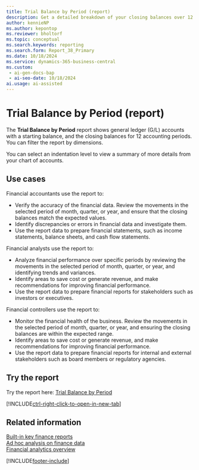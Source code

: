 ```yaml
---
title: Trial Balance by Period (report)
description: Get a detailed breakdown of your closing balances over 12 accounting periods for each general ledger account.
author: kennieNP
ms.author: kepontop
ms.reviewer: bholtorf
ms.topic: conceptual
ms.search.keywords: reporting
ms.search.form: Report_38_Primary
ms.date: 10/18/2024
ms.service: dynamics-365-business-central
ms.custom:
 - ai-gen-docs-bap
 - ai-seo-date: 10/18/2024
ai.usage: ai-assisted
---
```


# Trial Balance by Period (report)

The **Trial Balance by Period** report shows general ledger (G/L) accounts with a starting balance, and the closing balances for 12 accounting periods. You can filter the report by dimensions.

You can select an indentation level to view a summary of more details from your chart of accounts.

## Use cases

<!-- 
Prompt

Below is a report in an ERP system. Provide 3-4 use cases for different personas working with core finance.
Format like this:    
  
As a <persona>, use the report to    
* use case 1  
* use case 2    

Do not capitalize the persona names. 
Do not start lines with ""Use the data to""

## Report name
Trial Balance by Period

## Report description
Shows the opening balance by general ledger account, the movements in the selected period of month, quarter, or year, and the resulting closing balance. Tip: The report can display profit and loss (P&L) with a total for each month.

### What the report does
The *Trial Balance by Period* report shows general ledger (G/L) accounts with a starting balance, and the closing balances for 12 accounting periods. Can be filtered by Dimensions.

You can select an indentation level to view a summary of more detailed view of your chart of accounts.

### Use cases
Get a more detailed breakdown of your closing balances by getting a breakdown over 12 accounting periods for each general ledger (G/L) account.
This report helps businesses track financial performance over specific periods, making it easier to identify trends and variances.

Please include your data sources and URLs

-->

Financial accountants use the report to:

* Verify the accuracy of the financial data. Review the movements in the selected period of month, quarter, or year, and ensure that the closing balances match the expected values.
* Identify discrepancies or errors in financial data and investigate them.
* Use the report data to prepare financial statements, such as income statements, balance sheets, and cash flow statements.

Financial analysts use the report to:

* Analyze financial performance over specific periods by reviewing the movements in the selected period of month, quarter, or year, and identifying trends and variances.
* Identify areas to save cost or generate revenue, and make recommendations for improving financial performance.
* Use the report data to prepare financial reports for stakeholders such as investors or executives.

Financial controllers use the report to:

* Monitor the financial health of the business. Review the movements in the selected period of month, quarter, or year, and ensuring the closing balances are within the expected range.
* Identify areas to save cost or generate revenue, and make recommendations for improving financial performance.
* Use the report data to prepare financial reports for internal and external stakeholders such as board members or regulatory agencies.

## Try the report

Try the report here: [Trial Balance by Period](https://businesscentral.dynamics.com?report=38)

[!INCLUDE[ctrl-right-click-to-open-in-new-tab](../includes/ctrl-right-click-to-open-in-new-tab.md)]

## Related information

[Built-in key finance reports](../finance-reports.md)  
[Ad hoc analysis on finance data](../ad-hoc-analysis-finance.md)  
[Financial analytics overview](../bi.md)  

[!INCLUDE[footer-include](../includes/footer-banner.md)]